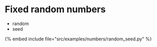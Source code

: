 # Fixed random numbers


* random
* seed

{% embed include file="src/examples/numbers/random_seed.py" %}


